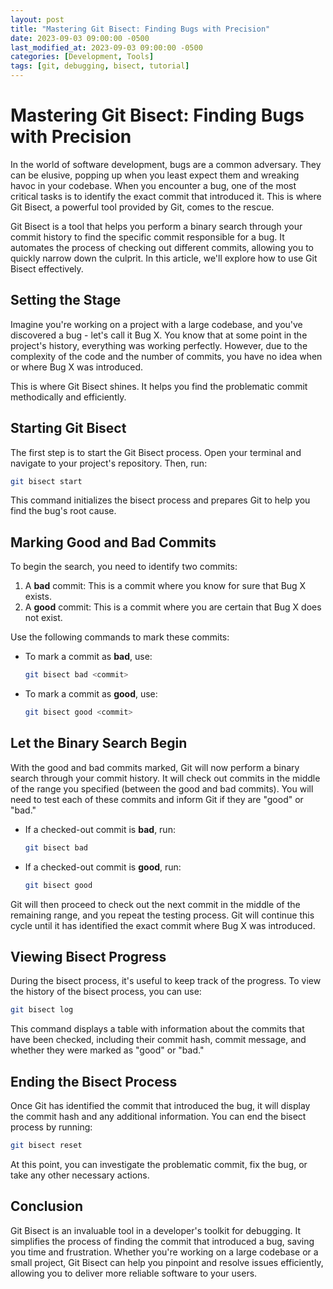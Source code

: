 ```yaml
---
layout: post
title: "Mastering Git Bisect: Finding Bugs with Precision"
date: 2023-09-03 09:00:00 -0500
last_modified_at: 2023-09-03 09:00:00 -0500
categories: [Development, Tools]
tags: [git, debugging, bisect, tutorial]
---
```


# Mastering Git Bisect: Finding Bugs with Precision

In the world of software development, bugs are a common adversary.
They can be elusive, popping up when you least expect them and wreaking havoc in your codebase.
When you encounter a bug, one of the most critical tasks is to identify the exact commit that introduced it.
This is where Git Bisect, a powerful tool provided by Git, comes to the rescue.


Git Bisect is a tool that helps you perform a binary search through your commit history
to find the specific commit responsible for a bug.
It automates the process of checking out different commits,
allowing you to quickly narrow down the culprit.
In this article, we'll explore how to use Git Bisect effectively.

## Setting the Stage

Imagine you're working on a project with a large codebase,
and you've discovered a bug - let's call it Bug X. You know that at some point in the project's history,
everything was working perfectly.
However, due to the complexity of the code and the number of commits,
you have no idea when or where Bug X was introduced.

This is where Git Bisect shines. It helps you find the problematic commit methodically and efficiently.

## Starting Git Bisect

The first step is to start the Git Bisect process. Open your terminal and navigate to your project's repository. Then, run:

```bash
git bisect start
```

This command initializes the bisect process and prepares Git to help you find the bug's root cause.

## Marking Good and Bad Commits

To begin the search, you need to identify two commits:

1. A **bad** commit: This is a commit where you know for sure that Bug X exists.
2. A **good** commit: This is a commit where you are certain that Bug X does not exist.

Use the following commands to mark these commits:

- To mark a commit as **bad**, use:
  ```bash
  git bisect bad <commit>
  ```

- To mark a commit as **good**, use:
  ```bash
  git bisect good <commit>
  ```

## Let the Binary Search Begin

With the good and bad commits marked, Git will now perform a binary search through your commit history.
It will check out commits in the middle of the range you specified (between the good and bad commits).
You will need to test each of these commits and inform Git if they are "good" or "bad."

- If a checked-out commit is **bad**, run:
  ```bash
  git bisect bad
  ```

- If a checked-out commit is **good**, run:
  ```bash
  git bisect good
  ```

Git will then proceed to check out the next commit in the middle of the remaining range,
and you repeat the testing process.
Git will continue this cycle until it has identified the exact commit where Bug X was introduced.

## Viewing Bisect Progress

During the bisect process, it's useful to keep track of the progress.
To view the history of the bisect process, you can use:

```bash
git bisect log
```

This command displays a table with information about the commits that have been checked,
including their commit hash, commit message, and whether they were marked as "good" or "bad."

## Ending the Bisect Process

Once Git has identified the commit that introduced the bug,
it will display the commit hash and any additional information.
You can end the bisect process by running:

```bash
git bisect reset
```

At this point, you can investigate the problematic commit, fix the bug,
or take any other necessary actions.


## Conclusion

Git Bisect is an invaluable tool in a developer's toolkit for debugging.
It simplifies the process of finding the commit that introduced a bug,
saving you time and frustration.
Whether you're working on a large codebase or a small project,
Git Bisect can help you pinpoint and resolve issues efficiently,
allowing you to deliver more reliable software to your users.
